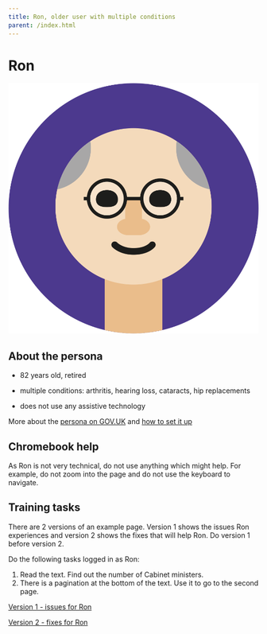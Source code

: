 ```yaml
---
title: Ron, older user with multiple conditions
parent: /index.html
---
```


# Ron

<div><img src="../images/persona-avatars/ron.png" class="profile" alt="" /></div>


## About the persona

* 82 years old, retired

* multiple conditions: arthritis, hearing loss, cataracts, hip replacements

* does not use any assistive technology

More about the [persona on GOV.UK](https://www.gov.uk/government/publications/understanding-disabilities-and-impairments-user-profiles/ron-older-user-with-multiple-conditions) and [how to set it up](../setup/chromebook.html#ron)


## Chromebook help

As Ron is not very technical, do not use anything which might help. For example, do not zoom into the page and do not use the keyboard to navigate.


## Training tasks

There are 2 versions of an example page. Version 1 shows the issues Ron experiences and version 2 shows the fixes that will help Ron. Do version 1 before version 2.

Do the following tasks logged in as Ron:

1. Read the text. Find out the number of Cabinet ministers.
2. There is a pagination at the bottom of the text. Use it to go to the second page.

[Version 1 - issues for Ron](bad.html)

[Version 2 - fixes for Ron](good.html)
